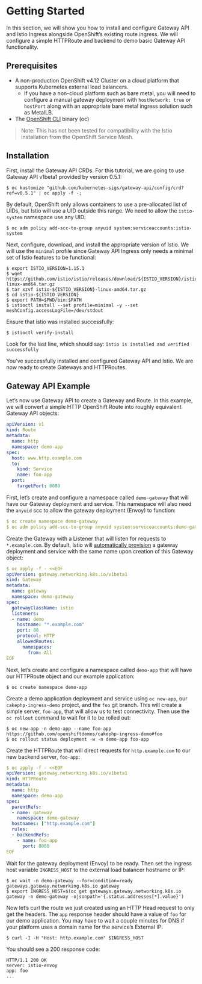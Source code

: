 # Getting Started

In this section, we will show you how to install and configure Gateway API and Istio Ingress alongside OpenShift’s
existing route ingress. We will configure a simple HTTPRoute and backend to demo basic Gateway API functionality.

## Prerequisites

* A non-production OpenShift v4.12 Cluster on a cloud platform that supports Kubernetes external load balancers.
  * If you have a non-cloud platform such as bare metal, you will need to configure a manual gateway deployment with
    `hostNetwork: true` or `hostPort` along with an appropriate bare metal ingress solution such as MetalLB.
* The [OpenShift CLI](https://docs.openshift.com/container-platform/4.11/cli_reference/openshift_cli/getting-started-cli.html#cli-installing-cli_cli-developer-commands)
  binary (oc)

> Note: This has not been tested for compatibility with the Istio installation from the OpenShift Service Mesh.

## Installation
First, install the Gateway API CRDs. For this tutorial, we are going to use Gateway API v1beta1 provided by version 0.5.1:
```shell
$ oc kustomize "github.com/kubernetes-sigs/gateway-api/config/crd?ref=v0.5.1" | oc apply -f -;
```
By default, OpenShift only allows containers to use a pre-allocated list of UIDs, but Istio will use a UID
outside this range. We need to allow the `istio-system` namespace use any UID:
```shell
$ oc adm policy add-scc-to-group anyuid system:serviceaccounts:istio-system
```
Next, configure, download, and install the appropriate version of Istio. We will use the `minimal` profile since
Gateway API Ingress only needs a minimal set of Istio features to be functional:
``` shell
$ export ISTIO_VERSION=1.15.1
$ wget https://github.com/istio/istio/releases/download/${ISTIO_VERSION}/istio-${ISTIO_VERSION}-linux-amd64.tar.gz
$ tar xzvf istio-${ISTIO_VERSION}-linux-amd64.tar.gz
$ cd istio-${ISTIO_VERSION}
$ export PATH=$PWD/bin:$PATH
$ istioctl install --set profile=minimal -y --set meshConfig.accessLogFile=/dev/stdout
```
Ensure that istio was installed successfully:
```shell 
$ istioctl verify-install
```

Look for the last line, which should say: `Istio is installed and verified successfully`

You’ve successfully installed and configured Gateway API and Istio. We are now ready to create Gateways and HTTPRoutes.

## Gateway API Example

Let’s now use Gateway API to create a Gateway and Route. In this example, we will convert a simple HTTP OpenShift Route into
roughly equivalent Gateway API objects:

```yaml
apiVersion: v1
kind: Route
metadata:
  name: http
  namespace: demo-app
spec:
  host: www.http.example.com
  to:
    kind: Service
    name: foo-app
  port:
    targetPort: 8080
```

First, let’s create and configure a namespace called `demo-gateway` that will have our Gateway deployment and service.
This namespace will also need the `anyuid` scc to allow the gateway deployment (Envoy) to function:
```yaml
$ oc create namespace demo-gateway
$ oc adm policy add-scc-to-group anyuid system:serviceaccounts:demo-gateway
```

Create the Gateway with a Listener that will listen for requests to `*.example.com`. By default, Istio will [automatically
provision](https://istio.io/latest/docs/tasks/traffic-management/ingress/gateway-api/#automated-deployment) a gateway
deployment and service with the same name upon creation of this Gateway object:
```yaml
$ oc apply -f - <<EOF
apiVersion: gateway.networking.k8s.io/v1beta1
kind: Gateway
metadata:
  name: gateway
  namespace: demo-gateway
spec:
  gatewayClassName: istio
  listeners:
  - name: demo
    hostname: "*.example.com"
    port: 80
    protocol: HTTP
    allowedRoutes:
      namespaces:
        from: All
EOF
```

Next, let’s create and configure a namespace called `demo-app` that will have our HTTPRoute object and our example application:
```shell
$ oc create namespace demo-app
```

Create a demo application deployment and service using `oc new-app`, our `cakephp-ingress-demo` project, and the `foo`
git branch. This will create a simple server, `foo-app`, that will allow us to test connectivity. Then use the `oc rollout`
command to wait for it to be rolled out:
```shell
$ oc new-app -n demo-app --name foo-app https://github.com/openshiftdemos/cakephp-ingress-demo#foo
$ oc rollout status deployment -w -n demo-app foo-app
```

Create the HTTPRoute that will direct requests for `http.example.com` to our new backend server, `foo-app`:
```yaml
$ oc apply -f - <<EOF
apiVersion: gateway.networking.k8s.io/v1beta1
kind: HTTPRoute
metadata:
  name: http
  namespace: demo-app
spec:
  parentRefs:
  - name: gateway
    namespace: demo-gateway
  hostnames: ["http.example.com"]
  rules:
  - backendRefs:
    - name: foo-app
      port: 8080
EOF
```

Wait for the gateway deployment (Envoy) to be ready. Then set the ingress host variable `INGRESS_HOST` to the external
load balancer hostname or IP:
```shell
$ oc wait -n demo-gateway --for=condition=ready gateways.gateway.networking.k8s.io gateway
$ export INGRESS_HOST=$(oc get gateways.gateway.networking.k8s.io gateway -n demo-gateway -ojsonpath='{.status.addresses[*].value}')
```

Now let’s curl the route we just created using an HTTP Head request to only get the headers. The `app` response header
should have a value of `foo` for our demo application. You may have to wait a couple minutes for DNS if your platform
uses a domain name for the service’s External IP:
```shell
$ curl -I -H "Host: http.example.com" $INGRESS_HOST
```

You should see a 200 response code:
```shell
HTTP/1.1 200 OK
server: istio-envoy
app: foo
...
```
